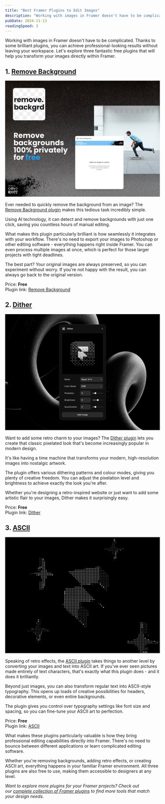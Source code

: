 ```yaml
---
title: "Best Framer Plugins to Edit Images"
description: "Working with images in Framer doesn't have to be complicated. You can achieve professional-looking results without..."
pubDate: 2024-11-13
readingSpeed: 3
---
```


Working with images in Framer doesn't have to be complicated. Thanks to some brilliant plugins, you can achieve professional-looking results without leaving your workspace. Let's explore three fantastic free plugins that will help you transform your images directly within Framer.

## 1. [Remove Background](/plugins/remove-background)

![image](/src/content/plugins/images/removebackground-thumb.webp)

Ever needed to quickly remove the background from an image? The [Remove Background plugin](/plugins/remove-background) makes this tedious task incredibly simple. 

Using AI technology, it can detect and remove backgrounds with just one click, saving you countless hours of manual editing.

What makes this plugin particularly brilliant is how seamlessly it integrates with your workflow. There's no need to export your images to Photoshop or other editing software - everything happens right inside Framer. You can even process multiple images at once, which is perfect for those larger projects with tight deadlines.

The best part? Your original images are always preserved, so you can experiment without worry. If you're not happy with the result, you can always go back to the original version.

Price: **Free** <br>
Plugin link: [Remove Background](/plugins/remove-background)


## 2. [Dither](/plugins/dither)

![image](/src/content/plugins/images/dither-thumb.webp)

Want to add some retro charm to your images? The [Dither plugin](/plugins/dither) lets you create that classic pixelated look that's become increasingly popular in modern design. 

It's like having a time machine that transforms your modern, high-resolution images into nostalgic artwork.

The plugin offers various dithering patterns and colour modes, giving you plenty of creative freedom. You can adjust the pixelation level and brightness to achieve exactly the look you're after. 

Whether you're designing a retro-inspired website or just want to add some artistic flair to your images, Dither makes it surprisingly easy.

Price: **Free** <br>
Plugin link: [Dither](/plugins/dither)


## 3. [ASCII](/plugins/ascii)

![image](/src/content/plugins/images/ascii-thumb.webp)

Speaking of retro effects, the [ASCII plugin](/plugins/ascii) takes things to another level by converting your images and text into ASCII art. If you've ever seen pictures made entirely of text characters, that's exactly what this plugin does - and it does it brilliantly.

Beyond just images, you can also transform regular text into ASCII-style typography. This opens up loads of creative possibilities for headers, decorative elements, or even entire backgrounds. 

The plugin gives you control over typography settings like font size and spacing, so you can fine-tune your ASCII art to perfection.

Price: **Free** <br>
Plugin link: [ASCII](/plugins/ascii)


What makes these plugins particularly valuable is how they bring professional editing capabilities directly into Framer. There's no need to bounce between different applications or learn complicated editing software. 

Whether you're removing backgrounds, adding retro effects, or creating ASCII art, everything happens in your familiar Framer environment. All three plugins are also free to use, making them accessible to designers at any level.

*Want to explore more plugins for your Framer projects? Check out our [complete collection of Framer plugins](/plugins) to find more tools that match your design needs.*